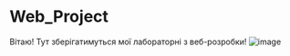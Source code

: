 # Web_Project
Вітаю! Тут зберігатимуться мої лабораторні з веб-розробки!
![image](https://github.com/Wafanya/Web_Project/assets/117116040/f21f76a8-40f2-4085-b049-fa504081aaa5)

